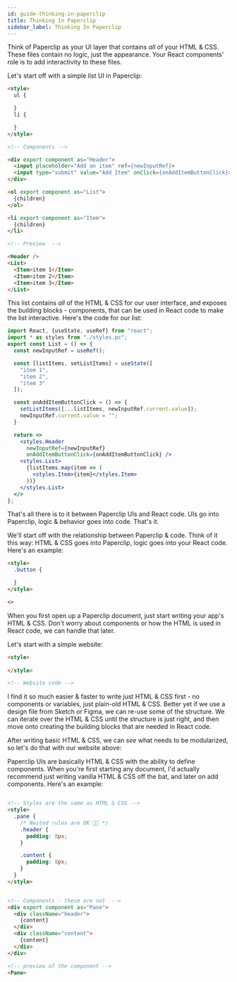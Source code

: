 ```yaml
---
id: guide-thinking-in-paperclip
title: Thinking In Paperclip
sidebar_label: Thinking In Paperclip
---
```


Think of Paperclip as your UI layer that contains _all_ of your HTML & CSS. These files contain no logic, just the appearance. Your React components' role is to add interactivity to these files.

Let's start off with a simple list UI in Paperclip:

```html live
<style>
  ul {

  }
  li {

  }
</style>

<!-- Components -->

<div export component as="Header">
  <input placeholder="Add an item" ref={newInputRef}>
  <input type="submit" value="Add Item" onClick={onAddItemButtonClick}>
</div>

<ol export component as="List">
  {children}
</ol>

<li export component as="Item">
  {children}
</li>

<!-- Preview  -->

<Header />
<List>
  <Item>item 1</Item>
  <Item>item 2</Item>
  <Item>item 3</Item>
</List>
```

This list contains _all_ of the HTML & CSS for our user interface, and exposes the building blocks - components, that can be used in React code to make the list interactive. Here's the code for our list:

```jsx
import React, {useState, useRef} from "react";
import * as styles from "./styles.pc";
export const List = () => {
  const newInputRef = useRef();

  const [listItems, setListItems] = useState([
    "item 1",
    "item 2",
    "item 3"
  ]);

  const onAddItemButtonClick = () => {
    setListItems([...listItems, newInputRef.current.value]);
    newInputRef.current.value = "";
  }

  return <>
    <styles.Header  
      newInputRef={newInputRef}
      onAddItemButtonClick={onAddItemButtonClick} />
    <styles.List>
      {listItems.map(item => (
        <styles.Item>{item}</styles.Item>
      ))}
    </styles.List>
  </>
};
```

That's all there is to it between Paperclip UIs and React code. UIs go into Paperclip, logic & behavior goes into code. That's it. 


We'll start off with the relationship between Paperclip & code. Think of it this way: HTML & CSS goes into Paperclip, logic goes into your React code. Here's an example:

```html
<style>
  .button {

  }
</style>

<>
```

When you first open up a Paperclip document, just start writing your app's HTML & CSS. Don't worry about components or how the HTML is used in React code, we can handle that later. 

Let's start with a simple website:

```html live
<style>
  
</style>

<!-- Website code -->

```

I find it so much easier & faster to write just HTML & CSS first - no components or variables, just plain-old HTML & CSS. Better yet if we use a design file from Sketch or Figma, we can re-use some of the structure. We can iterate over the HTML & CSS until the structure is just right, and then move onto creating the building blocks that are needed in React code. 

After writing basic HTML & CSS, we can _see_ what needs to be modularized, so let's do that with our website above:


Paperclip UIs are basically HTML & CSS with the ability to define components. When you're first starting any document, I'd actually recommend
just writing vanilla HTML & CSS off the bat, and later on add components.  Here's an example:

```html live

<!-- Styles are the same as HTML & CSS -->
<style>
  .pane {
    /* Nested rules are OK 👍🏻 */
    .header { 
      padding: 8px;
    }

    .content {
      padding: 8px;
    }
  }
</style>


<!-- Components - these are not  -->
<div export component as="Pane">
  <div className="header">
    {content}
  </div>
  <div className="content">
    {content}
  </div>
</div>

<!-- preview of the component -->
<Pane>